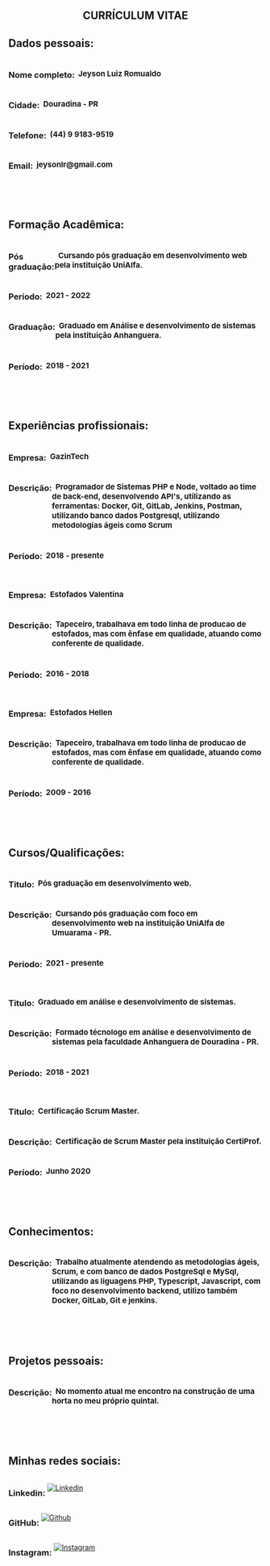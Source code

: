 <div align="center"> <h2>CURRÍCULUM VITAE</h2> </div>

<div>
    <h2> Dados pessoais: </h2>
    <div id="inputs">
        <h3> Nome completo: </h3> 
        <h4> &nbsp; Jeyson Luiz Romualdo</h4> 
    </div>
    <div id="inputs">
        <h3> Cidade: </h3> 
        <h4> &nbsp; Douradina - PR</h4> 
    </div>
    <div id="inputs">
        <h3> Telefone: </h3> 
        <h4> &nbsp; (44) 9 9183-9519</h4> 
    </div>
    <div id="inputs">
        <h3> Email: </h3> 
        <h4> &nbsp; jeysonlr@gmail.com</h4> 
    </div>
</div>

<br><br>

<div>
    <h2> Formação Acadêmica: </h2>
    <div id="inputs">
        <h3> Pós graduação: </h3> 
        <h4> &nbsp; Cursando pós graduação em desenvolvimento web pela instituição UniAlfa.</h4> 
    </div>
    <div id="inputs">
        <h3> Período: </h3> 
        <h4> &nbsp; 2021 - 2022</h4> 
    </div>
    <div id="inputs">
        <h3> Graduação: </h3> 
        <h4> &nbsp; Graduado em Análise e desenvolvimento de sistemas pela instituição Anhanguera.</h4> 
    </div>
    <div id="inputs">
        <h3> Período: </h3> 
        <h4> &nbsp; 2018 - 2021</h4> 
    </div>
</div>

<br><br>

<div>
    <h2> Experiências profissionais: </h2>
    <div id="inputs">
        <h3>Empresa:</h3>
        <h4>&nbsp GazinTech<h4>
    </div>
    <div id="inputs">
        <h3> Descrição: </h3>
        <h4> &nbsp Programador de Sistemas PHP e Node, voltado ao time de back-end, 
            desenvolvendo API's, utilizando as ferramentas: Docker, Git, GitLab, Jenkins, Postman, utilizando banco dados Postgresql, utilizando metodologias ágeis como Scrum
        </h4> 
    </div>
    <div id="inputs">
        <h3> Período: </h3> 
        <h4> &nbsp 2018 - presente</h4> 
    </div>
    <br>
     <div id="inputs">
        <h3>Empresa:</h3>
        <h4>&nbsp Estofados Valentina<h4>
    </div>
    <div id="inputs">
        <h3> Descrição: </h3>
        <h4> &nbsp Tapeceiro, trabalhava em todo linha de producao de estofados, mas com ênfase em qualidade, atuando como conferente de qualidade.
        </h4>
    </div>
    <div id="inputs">
        <h3> Período: </h3>
        <h4> &nbsp 2016 - 2018</h4>
    </div>
    <br>
    <div id="inputs">
        <h3>Empresa:</h3>
        <h4>&nbsp Estofados Hellen<h4>
    </div>
    <div id="inputs">
        <h3> Descrição: </h3>
        <h4> &nbsp Tapeceiro, trabalhava em todo linha de producao de estofados, mas com ênfase em qualidade, atuando como conferente de qualidade.
        </h4>
    </div>
    <div id="inputs">
        <h3> Período: </h3>
        <h4> &nbsp 2009 - 2016</h4>
    </div>
</div>

<br><br>

<div>
    <h2>Cursos/Qualificações:</h2>
    <div id="inputs">
        <h3> Titulo: </h3>
        <h4> &nbsp Pós graduação em desenvolvimento web.
        </h4>
    </div>
    <div id="inputs">
        <h3> Descrição: </h3>
        <h4> &nbsp Cursando pós graduação com foco em desenvolvimento web na instituição UniAlfa de Umuarama - PR.
        </h4>
    </div>
    <div id="inputs">
        <h3> Período: </h3>
        <h4> &nbsp 2021 - presente</h4>
    </div>
    <br>
    <div id="inputs">
        <h3> Titulo: </h3>
        <h4> &nbsp Graduado em análise e desenvolvimento de sistemas.
        </h4>
    </div>
    <div id="inputs">
        <h3> Descrição: </h3>
        <h4> &nbsp Formado técnologo em análise e desenvolvimento de sistemas pela faculdade Anhanguera de Douradina - PR.
        </h4>
    </div>
    <div id="inputs">
        <h3> Período: </h3>
        <h4> &nbsp 2018 - 2021</h4>
    </div>
    <br>
    <div id="inputs">
        <h3> Titulo: </h3>
        <h4> &nbsp Certificação Scrum Master.
        </h4>
    </div>
    <div id="inputs">
        <h3> Descrição: </h3>
        <h4> &nbsp Certificação de Scrum Master pela instituição CertiProf.
        </h4>
    </div>
    <div id="inputs">
        <h3> Período: </h3>
        <h4> &nbsp Junho 2020</h4>
    </div>
</div>

<br><br>

<div>
    <h2>Conhecimentos:</h2>
    <div id="inputs">
        <h3> Descrição: </h3>
        <h4> &nbsp Trabalho atualmente atendendo as metodologias ágeis, Scrum, e com banco de dados PostgreSql e MySql, utilizando as liguagens PHP, Typescript, Javascript, com foco no desenvolvimento backend, utilizo também Docker, GitLab, Git e jenkins. 
        </h4>
    </div>
</div>

<br><br>

<div>
    <h2>Projetos pessoais:</h2>
    <div id="inputs">
        <h3> Descrição: </h3> 
        <h4> &nbsp; No momento atual me encontro na construção de uma horta no meu próprio quintal.</h4> 
    </div>
</div>

<br><br>

<div>
    <h2>Minhas redes sociais:</h2>
    <div id="inputs">
        <h3> Linkedin:&nbsp;</h3>

[![Linkedin](https://img.shields.io/badge/Jeyson_Romualdo%20-blue?style=flat-square&logo=Linkedin&logoColor=white)](https://www.linkedin.com/in/jeyson-luiz-romualdo-86992995/)
    </div>
    <div id="inputs">
        <h3> GitHub:&nbsp;</h3>

[![Github](https://img.shields.io/badge/Jeyson_Romualdo%20-black?style=flat-square&logo=github&logoColor=white)](https://github.com/jeysonlr)
    </div> 
    <div id="inputs">
        <h3> Instagram:&nbsp;</h3>

[![Instagram](https://img.shields.io/badge/Jeyson_Romualdo%20-purple?style=flat-square&logo=instagram&logoColor=white)](https://www.instagram.com/jeysonluiz/)
    </div>    
</div>

<style>
h4 {
    font-size: 15px !important
}

h3, h2 {
font-weight: bold
}

#inputs {
display: flex;
}
</style>
